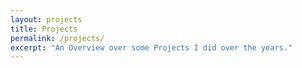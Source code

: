 ```yaml
---
layout: projects
title: Projects
permalink: /projects/
excerpt: "An Overview over some Projects I did over the years."
---
```

